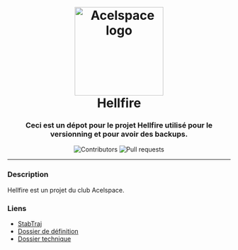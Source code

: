 
<h1 align="center">
    <br>
    <a href="https://github.com/Acelspace-Projects/Hellfire">
        <img src="https://user-images.githubusercontent.com/115898683/196005287-3dc6ff62-f848-4fef-8c85-bfaf484c43f0.png" alt="Acelspace logo" width="200">
    </a>
    <br>
    <b>Hellfire</b>
</h3>

<h3 align="center">
    Ceci est un dépot pour le projet Hellfire utilisé pour le versionning et pour avoir des backups.
</h3>

<div class="badges" align="center">
    <img alt="Contributors" src="https://img.shields.io/github/contributors/Acelspace-Projects/Hellfire?color=dark-green">
    <img alt="Pull requests" src="https://img.shields.io/github/issues-pr/Acelspace-Projects/Hellfire?color=dark-green">
</div>

---

### Description
Hellfire est un projet du club Acelspace.

### Liens
- [StabTraj](https://github.com/Acelspace-Projects/Hellfire/blob/main/Documentation/StabTraj/ST-(StabTraj)_Hellfire.xlsx)
- [Dossier de définition](https://github.com/Acelspace-Projects/Hellfire/blob/main/Documentation/DossierDeDefinition/DDD_Hellfire.pdf)
- [Dossier technique](https://github.com/Acelspace-Projects/Hellfire/blob/main/Documentation/DossierTechnique/DT_Hellfire.pdf)